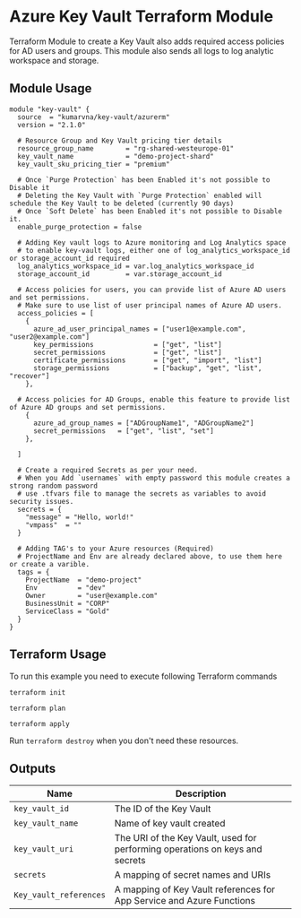 # Azure Key Vault Terraform Module

Terraform Module to create a Key Vault also adds required access policies for AD users and groups. This module also sends all logs to log analytic workspace and storage.

## Module Usage

```hcl
module "key-vault" {
  source  = "kumarvna/key-vault/azurerm"
  version = "2.1.0"

  # Resource Group and Key Vault pricing tier details
  resource_group_name        = "rg-shared-westeurope-01"
  key_vault_name             = "demo-project-shard"
  key_vault_sku_pricing_tier = "premium"

  # Once `Purge Protection` has been Enabled it's not possible to Disable it
  # Deleting the Key Vault with `Purge Protection` enabled will schedule the Key Vault to be deleted (currently 90 days)
  # Once `Soft Delete` has been Enabled it's not possible to Disable it.
  enable_purge_protection = false

  # Adding Key vault logs to Azure monitoring and Log Analytics space
  # to enable key-vault logs, either one of log_analytics_workspace_id or storage_account_id required  
  log_analytics_workspace_id = var.log_analytics_workspace_id
  storage_account_id         = var.storage_account_id

  # Access policies for users, you can provide list of Azure AD users and set permissions.
  # Make sure to use list of user principal names of Azure AD users.
  access_policies = [
    {
      azure_ad_user_principal_names = ["user1@example.com", "user2@example.com"]
      key_permissions               = ["get", "list"]
      secret_permissions            = ["get", "list"]
      certificate_permissions       = ["get", "import", "list"]
      storage_permissions           = ["backup", "get", "list", "recover"]
    },

  # Access policies for AD Groups, enable this feature to provide list of Azure AD groups and set permissions.
    {
      azure_ad_group_names = ["ADGroupName1", "ADGroupName2"]
      secret_permissions   = ["get", "list", "set"]
    },

  ]

  # Create a required Secrets as per your need.
  # When you Add `usernames` with empty password this module creates a strong random password 
  # use .tfvars file to manage the secrets as variables to avoid security issues. 
  secrets = {
    "message" = "Hello, world!"
    "vmpass"  = ""
  }

  # Adding TAG's to your Azure resources (Required)
  # ProjectName and Env are already declared above, to use them here or create a varible. 
  tags = {
    ProjectName  = "demo-project"
    Env          = "dev"
    Owner        = "user@example.com"
    BusinessUnit = "CORP"
    ServiceClass = "Gold"
  }
}
```

## Terraform Usage

To run this example you need to execute following Terraform commands

```hcl
terraform init

terraform plan

terraform apply
```

Run `terraform destroy` when you don't need these resources.

## Outputs

Name | Description
---- | -----------
`key_vault_id`|The ID of the Key Vault
`key_vault_name`|Name of key vault created
`key_vault_uri`|The URI of the Key Vault, used for performing operations on keys and secrets
`secrets`|A mapping of secret names and URIs
`Key_vault_references`|A mapping of Key Vault references for App Service and Azure Functions
